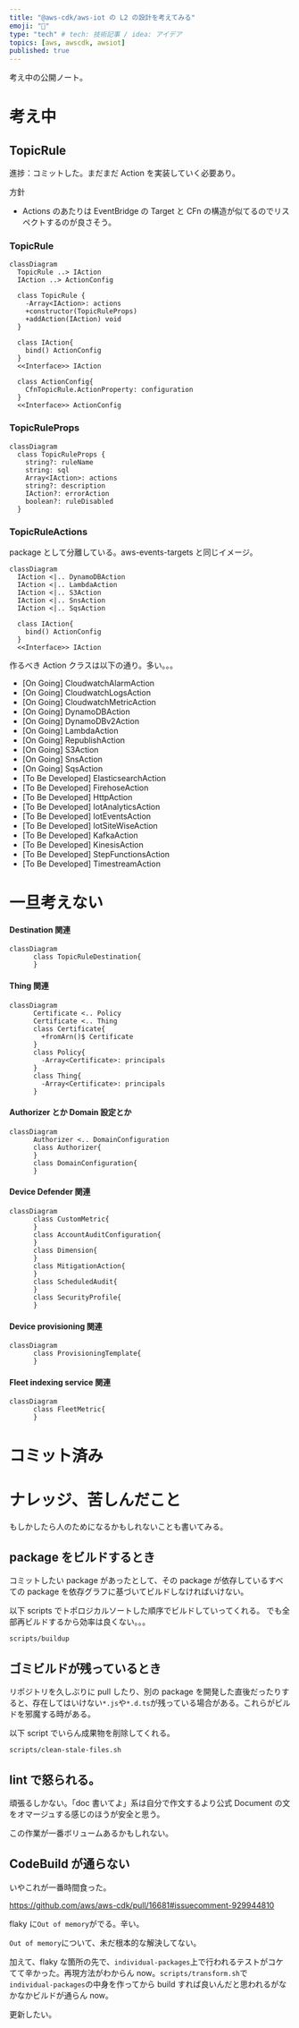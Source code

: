 ```yaml
---
title: "@aws-cdk/aws-iot の L2 の設計を考えてみる"
emoji: "📖"
type: "tech" # tech: 技術記事 / idea: アイデア
topics: [aws, awscdk, awsiot]
published: true
---
```


考え中の公開ノート。

# 考え中

## TopicRule

進捗：コミットした。まだまだ Action を実装していく必要あり。

方針

- Actions のあたりは EventBridge の Target と CFn の構造が似てるのでリスペクトするのが良さそう。

### TopicRule

```mermaid
classDiagram
  TopicRule ..> IAction
  IAction ..> ActionConfig

  class TopicRule {
    -Array<IAction>: actions
    +constructor(TopicRuleProps)
    +addAction(IAction) void
  }

  class IAction{
    bind() ActionConfig
  }
  <<Interface>> IAction

  class ActionConfig{
    CfnTopicRule.ActionProperty: configuration
  }
  <<Interface>> ActionConfig

```

### TopicRuleProps

```mermaid
classDiagram
  class TopicRuleProps {
    string?: ruleName
    string: sql
    Array<IAction>: actions
    string?: description
    IAction?: errorAction
    boolean?: ruleDisabled
  }

```

### TopicRuleActions

package として分離している。aws-events-targets と同じイメージ。

```mermaid
classDiagram
  IAction <|.. DynamoDBAction
  IAction <|.. LambdaAction
  IAction <|.. S3Action
  IAction <|.. SnsAction
  IAction <|.. SqsAction

  class IAction{
    bind() ActionConfig
  }
  <<Interface>> IAction

```

作るべき Action クラスは以下の通り。多い。。。

- [On Going] CloudwatchAlarmAction
- [On Going] CloudwatchLogsAction
- [On Going] CloudwatchMetricAction
- [On Going] DynamoDBAction
- [On Going] DynamoDBv2Action
- [On Going] LambdaAction
- [On Going] RepublishAction
- [On Going] S3Action
- [On Going] SnsAction
- [On Going] SqsAction
- [To Be Developed] ElasticsearchAction
- [To Be Developed] FirehoseAction
- [To Be Developed] HttpAction
- [To Be Developed] IotAnalyticsAction
- [To Be Developed] IotEventsAction
- [To Be Developed] IotSiteWiseAction
- [To Be Developed] KafkaAction
- [To Be Developed] KinesisAction
- [To Be Developed] StepFunctionsAction
- [To Be Developed] TimestreamAction

# 一旦考えない

#### Destination 関連

```mermaid
classDiagram
      class TopicRuleDestination{
      }

```

#### Thing 関連

```mermaid
classDiagram
      Certificate <.. Policy
      Certificate <.. Thing
      class Certificate{
        +fromArn()$ Certificate
      }
      class Policy{
        -Array<Certificate>: principals
      }
      class Thing{
        -Array<Certificate>: principals
      }

```

#### Authorizer とか Domain 設定とか

```mermaid
classDiagram
      Authorizer <.. DomainConfiguration
      class Authorizer{
      }
      class DomainConfiguration{
      }

```

#### Device Defender 関連

```mermaid
classDiagram
      class CustomMetric{
      }
      class AccountAuditConfiguration{
      }
      class Dimension{
      }
      class MitigationAction{
      }
      class ScheduledAudit{
      }
      class SecurityProfile{
      }

```

#### Device provisioning 関連

```mermaid
classDiagram
      class ProvisioningTemplate{
      }

```

#### Fleet indexing service 関連

```mermaid
classDiagram
      class FleetMetric{
      }

```

# コミット済み

# ナレッジ、苦しんだこと

もしかしたら人のためになるかもしれないことも書いてみる。

## package をビルドするとき

コミットしたい package があったとして、その package が依存しているすべての package を依存グラフに基づいてビルドしなければいけない。

以下 scripts でトポロジカルソートした順序でビルドしていってくれる。
でも全部再ビルドするから効率は良くない。。。

```
scripts/buildup
```

## ゴミビルドが残っているとき

リポジトリを久しぶりに pull したり、別の package を開発した直後だったりすると、存在してはいけない`*.js`や`*.d.ts`が残っている場合がある。これらがビルドを邪魔する時がある。

以下 script でいらん成果物を削除してくれる。

```
scripts/clean-stale-files.sh
```

## lint で怒られる。

頑張るしかない。「doc 書いてよ」系は自分で作文するより公式 Document の文をオマージュする感じのほうが安全と思う。

この作業が一番ボリュームあるかもしれない。

## CodeBuild が通らない

いやこれが一番時間食った。

https://github.com/aws/aws-cdk/pull/16681#issuecomment-929944810

flaky に`Out of memory`がでる。辛い。

`Out of memory`について、未だ根本的な解決してない。

加えて、flaky な箇所の先で、`individual-packages`上で行われるテストがコケてて辛かった。再現方法がわからん now。`scripts/transform.sh`で`individual-packages`の中身を作ってから build すれば良いんだと思われるがなかなかビルドが通らん now。

更新したい。

